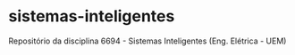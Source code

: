 # sistemas-inteligentes
Repositório da disciplina 6694 - Sistemas Inteligentes (Eng. Elétrica - UEM)
